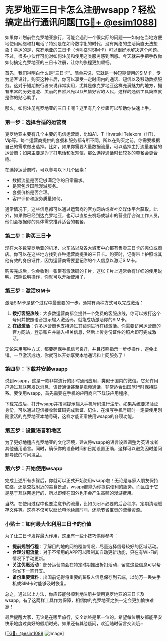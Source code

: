 # 克罗地亚三日卡怎么注册wsapp？轻松搞定出行通讯问题[[TG💪+ @esim1088](https://t.me/s/esim1088)]

如果你计划前往克罗地亚旅行，可能会遇到一个很实际的问题——如何在当地方便地使用网络和打电话？特别是在如今数字化的时代，没有网络的生活简直无法想象！幸运的是，克罗地亚的三日卡（也叫临时SIM卡）可以很好地解决这个问题。不过，很多小伙伴可能对如何注册和使用这类服务感到困惑。今天就来手把手教你如何搞定克罗地亚的三日卡注册，让你的旅程更加顺畅。

首先，我们得明白什么是“三日卡”。简单来说，它就是一种短期使用的SIM卡，专为游客设计。购买这种卡后，你可以享受一定时间内的通话、短信以及移动数据服务。这对于短期旅行者来说非常实用，尤其是像克罗地亚这样充满魅力的地方，拥有丰富的历史遗迹、美丽的自然风光以及热情好客的人民，这样的通信工具简直就是你的贴心助手。

那么，如何注册克罗地亚的三日卡呢？这里有几个步骤可以帮助你快速上手。

### **第一步：选择合适的运营商**
克罗地亚主要有几个主要的电信运营商，比如A1、T-Hrvatski Telekom（HT）、Vip等。每个运营商提供的套餐和服务都有所不同，所以在购买之前，你需要根据自己的需求做出选择。比如，如果你需要大量数据流量，可以选择主打流量套餐的运营商；如果主要是为了打电话和发短信，那么选择通话时长较多的套餐会更合适。

在选择运营商时，可以参考以下几个因素：
- 数据流量是否足够满足你的日常需求。
- 是否包含国际漫游服务。
- 套餐价格是否合理。
- 客户评价和服务质量如何。

通常情况下，这些信息都可以通过运营商的官方网站或者社交媒体平台获取。此外，如果你已经到达克罗地亚，也可以直接去机场或城市的营业厅咨询工作人员，他们会根据你的具体需求推荐适合的套餐。

### **第二步：购买三日卡**
现在大多数克罗地亚的机场、火车站以及各大城市中心都有售卖三日卡的摊位或商店。你可以在这些地方找到各种运营商提供的三日卡。购买时，记得带上护照或其他有效的身份证件，因为运营商需要登记你的个人信息以激活SIM卡。

购买完成后，你会收到一张带有激活码的卡片，这张卡片上通常会有详细的使用说明。按照说明操作，你就可以开始使用了。

### **第三步：激活SIM卡**
激活SIM卡是整个过程中最重要的一步。通常有两种方式可以完成激活：
1. **拨打客服热线**：大多数运营商都会提供一个免费的客服热线，你可以拨打这个号码并按照语音提示输入激活码，就能成功激活你的SIM卡。
2. **在线激活**：许多运营商也支持通过其官网进行在线激活。你需要访问运营商的官方网站，登录账户并输入相关信息，然后上传身份证件的照片即可完成激活。

无论采用哪种方式，都要确保手机信号良好，并且按照指示一步步操作，避免出错。一旦激活成功，你就可以开始享受本地通话和上网服务了！

### **第四步：下载并安装wsapp**
说到wsapp，这是一款非常流行的即时通讯应用，类似于国内的微信。它允许用户通过互联网发送消息、语音通话甚至是视频通话，非常适合出国旅行时保持联系。要使用wsapp，首先需要在手机的应用商店下载该应用程序。

下载完成后，打开wsapp并按照提示输入手机号码进行注册。如果系统要求验证身份，可以通过短信接收验证码完成验证。记住，在填写手机号码时一定要使用刚刚激活的克罗地亚本地号码，这样才能正常使用wsapp的各项功能。

### **第五步：设置语言和地区**
为了更好地适应克罗地亚的文化环境，建议将wsapp的语言设置调整为英语或者其他通用语言。同时，确保你的设备时间和日期设置正确，这样可以避免因时差问题导致的时间混乱。

### **第六步：开始使用wsapp**
完成上述所有步骤后，你就可以正式开始使用wsapp啦！无论是与家人朋友保持联络，还是查找附近的美食景点，wsapp都能为你提供便利的服务。而且由于它是基于互联网运行的，所以即使在国外也不会产生高额的漫游费用。

当然，在使用过程中也要注意节约流量，比如关闭不必要的后台程序，定期清理缓存文件等。这样不仅可以延长电池续航时间，还能节省宝贵的流量资源。

### **小贴士：如何最大化利用三日卡的价值**
为了让三日卡发挥最大作用，这里有一些小技巧供你参考：
- **提前规划行程**：了解目的地的网络覆盖情况，尽量选择信号较好的区域活动。
- **合理分配流量**：对于不常用的APP可以限制其自动更新功能，只在有Wi-Fi的情况下手动更新。
- **关注优惠活动**：部分运营商会在特定时期推出折扣活动，留意这些信息可以帮你省下一笔开支。
- **备份重要资料**：出国前记得将重要的联系人信息保存到云端，以防万一丢失手机或SIM卡时能够及时恢复。

总之，通过以上方法，你应该能够顺利地注册并使用克罗地亚的三日卡及wsapp。有了这两样工具作为保障，相信你的克罗地亚之旅一定会更加愉快难忘！

最后提醒大家，无论是在哪里旅行，安全始终是第一位的。希望每位朋友都能平安快乐地度过美好的假期时光。如果还有其他疑问，欢迎随时留言交流哦~

[[TG💪+ @esim1088](https://t.me/s/esim1088) ![Image](https://i.postimg.cc/4NQfJmqS/Snipaste-2025-05-13-00-14-12.png)]